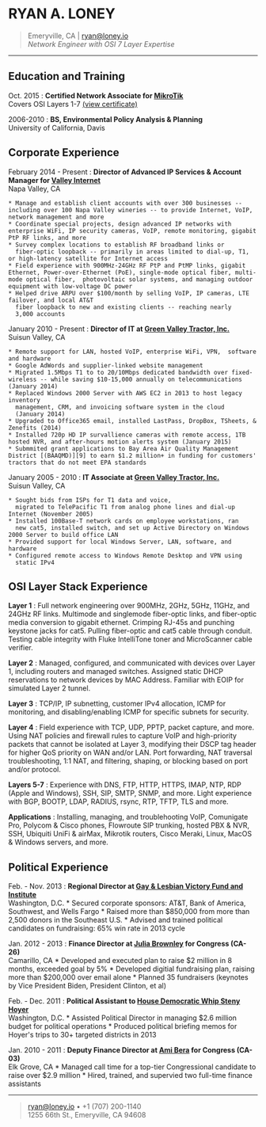 RYAN A. LONEY
=============

> Emeryville, CA  | <ryan@loney.io>  
> *Network Engineer with OSI 7 Layer Expertise* 

----

Education and Training
-----------------------

Oct. 2015
:   **Certified Network Associate for [MikroTik](http://routeros.com)**  
    Covers OSI Layers 1-7  [(view
    certificate)][8]

2006-2010
:   **BS, Environmental Policy Analysis & Planning**    
    University of California, Davis 



Corporate Experience
--------------------


February 2014 - Present
:   **Director of Advanced IP Services & Account Manager for [Valley Internet][2]**  
    Napa Valley, CA

    * Manage and establish client accounts with over 300 businesses -- including over 100 Napa Valley wineries -- to provide Internet, VoIP, network management and more
    * Coordinate special projects, design advanced IP networks with enterprise WiFi, IP security cameras, VoIP, remote monitoring, gigabit PtP RF links, and more 
    * Survey complex locations to establish RF broadband links or
      fiber-optic loopback -- primarily in areas limited to dial-up, T1, or high-latency satellite for Internet access
    * Field experience with 900MHz-24GHz RF PtP and PtMP links, gigabit Ethernet, Power-over-Ethernet (PoE), single-mode optical fiber, multi-mode optical fiber,  photovoltaic solar systems, and managing outdoor equipment with low-voltage DC power
    * Helped drive ARPU over $100/month by selling VoIP, IP cameras, LTE failover, and local AT&T
	  fiber loopback to new and existing clients -- reaching nearly
	  3,000 accounts


January 2010 - Present
:   **Director of IT at [Green Valley Tractor, Inc.][1]**  
    Suisun Valley, CA

    * Remote support for LAN, hosted VoIP, enterprise WiFi, VPN,  software and hardware
    * Google AdWords and supplier-linked website management
    * Migrated 1.5Mbps T1 to to 20/10Mbps dedicated bandwidth over fixed-wireless -- while saving $10-15,000 annually on telecommunications (January 2014)
    * Replaced Windows 2000 Server with AWS EC2 in 2013 to host legacy inventory
      management, CRM, and invoicing software system in the cloud
	  (January 2014)
    * Upgraded to Office365 email, installed LastPass, DropBox, TSheets, & Zenefits (2014)  
    * Installed 720p HD IP survallience cameras with remote access, 1TB hosted NVR, and after-hours motion alerts system (January 2015)
    * Submmited grant applications to Bay Area Air Quality Management District [(BAAQMD)][9] to earn $1.2 million+ in funding for customers' tractors that do not meet EPA standards


January 2005 - 2010
:   **IT Associate at [Green Valley Tractor, Inc.][1]**  
    Suisun Valley, CA

    * Sought bids from ISPs for T1 data and voice,
	  migrated to TelePacific T1 from analog phone lines and dial-up Internet (November 2005)
    * Installed 100Base-T network cards on employee workstations, ran
	  new cat5, installed switch, and set up Active Directory on Windows 2000 Server to build office LAN  
	* Provided support for local Windows Server, LAN, software, and hardware 
    * Configured remote access to Windows Remote Desktop and VPN using
	  static IPv4


OSI Layer Stack Experience
--------------------------

**Layer 1**
:   Full network engineering over 900MHz, 2GHz, 5GHz, 11GHz, and 24GHz RF links.
    Multimode and singlemode fiber-optic links, and fiber-optic media conversion to gigabit ethernet.
    Crimping RJ-45s and punching keystone jacks for cat5. Pulling fiber-optic and cat5 cable through conduit.
    Testing cable integrity with Fluke IntelliTone toner and MicroScanner cable verifier.

**Layer 2**
:   Managed, configured, and communicated with devices over Layer 1, including routers and managed switches.
    Assigned static DHCP reservations to network devices by MAC Address. Familiar with EOIP for simulated Layer 2 tunnel.
      
**Layer 3**
:   TCP/IP, IP subnetting, customer IPv4 allocation, ICMP for monitoring, and disabling/enabling ICMP for specific subnets for security.  
  
**Layer 4**
:   Field experience with TCP, UDP, PPTP, packet capture, and more. Using
    NAT policies and firewall rules to capture VoIP and high-priority
    packets that cannot be isolated at Layer 3, modifying their DSCP tag
    header for higher QoS priority on WAN and/or LAN. Port forwarding, NAT
    traversal troubleshooting, 1:1 NAT, and filtering, shaping, or blocking
    based on port and/or protocol. 

**Layers 5-7**
:   Experience with DNS, FTP, HTTP, HTTPS, IMAP, NTP, RDP (Apple and
Windows), SSH, SIP, SMTP, SNMP, and more. Light experience with BGP,
BOOTP, LDAP, RADIUS, rsync, RTP, TFTP, TLS and more.  


**Applications**
:   Installing, managing, and troublehooting VoIP, Comunigate Pro, Polycom & Cisco phones, Flowroute SIP trunking, hosted PBX & NVR, SSH, Ubiquiti UniFi & airMax, Mikrotik
routers, Cisco Meraki, Linux, MacOS & Windows servers, and more. 


Political Experience
---------------------

Feb. - Nov. 2013
:   **Regional Director at [Gay & Lesbian Victory Fund and
Institute][3]**  
    Washington, D.C.
     * Secured corporate sponsors: AT&T, Bank of America, Southwest, and Wells Fargo
     * Raised more than $850,000 from more than 2,500 donors in the
      Southeast U.S.
     * Advised and trained political candidates on fundraising: 65% win rate
      in 2013 cycle

Jan. 2012 - 2013
:   **Finance Director at [Julia Brownley][4] for Congress (CA-26)**  
    Camarillo, CA
     * Developed and executed plan to raise $2 million in 8 months, exceeded goal by 5%
     * Developed digitial fundraising plan, raising more than $200,000 over email alone
     * Planned 35 fundraisers (keynotes by Vice President Biden, President Clinton, et al)

Feb. - Dec. 2011
:   **Political Assistant to [House Democratic Whip Steny Hoyer][5]**  
    Washington, D.C.
     * Assisted Political Director in managing $2.6 million budget for political operations
     * Produced political briefing memos for Hoyer's trips to 30+ targeted districts in 2013

Jan. 2010 - 2011
:   **Deputy Finance Director at [Ami Bera][6] for Congress (CA-03)**  
    Elk Grove, CA
     * Managed call time for a top-tier Congressional candidate to raise over $2.9 million 
     * Hired, trained, and supervied two full-time finance assistants  

  
  
----

> <ryan@loney.io> • +1 (707) 200-1140 \
>  1255 66th St., Emeryville, CA 94608


[1]: http://greenvalleytractor.com
[2]: http://valleyinternet.com/
[3]: http://victoryfund.org
[4]: http://juliabrownley.house.gov
[5]: http://democraticwhip.gov/
[6]: http://bera.house.gov
[7]: http://www.kubota.com/
[8]: https://www.mikrotik.com/training/certificates/b45458c90e5b0002192
[9]: http://www.baaqmd.gov/grant-funding/businesses-and-fleets/agricultural-equipment
[10]: https://www.ngpvan.com/
